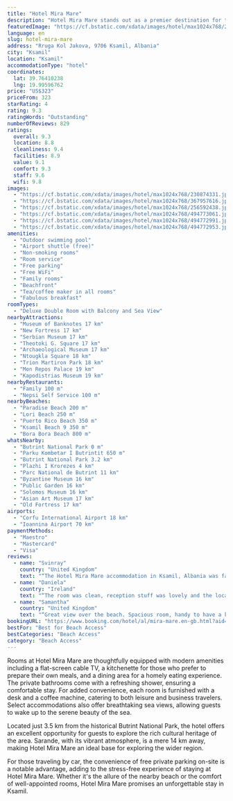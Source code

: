 ```yaml
---
title: "Hotel Mira Mare"
description: "Hotel Mira Mare stands out as a premier destination for travelers seeking comfort and convenience in Ksamil, just a short 270-meter stroll from the pristine beach."
featuredImage: "https://cf.bstatic.com/xdata/images/hotel/max1024x768/230874331.jpg?k=997281223d192d68edd8fb73baf51bb23d0034163d8d8625d80c2df94c81a1fa&o=&hp=1"
language: en
slug: hotel-mira-mare
address: "Rruga Kol Jakova, 9706 Ksamil, Albania"
city: "Ksamil"
location: "Ksamil"
accommodationType: "hotel"
coordinates:
  lat: 39.76410238
  lng: 19.99596762
price: "US$323"
priceFrom: 323
starRating: 4
rating: 9.3
ratingWords: "Outstanding"
numberOfReviews: 829
ratings:
  overall: 9.3
  location: 8.8
  cleanliness: 9.4
  facilities: 8.9
  value: 9.1
  comfort: 9.3
  staff: 9.6
  wifi: 9.8
images:
  - "https://cf.bstatic.com/xdata/images/hotel/max1024x768/230874331.jpg?k=997281223d192d68edd8fb73baf51bb23d0034163d8d8625d80c2df94c81a1fa&o=&hp=1"
  - "https://cf.bstatic.com/xdata/images/hotel/max1024x768/367957616.jpg?k=3bdd37f38a7d932e4edc7a2a8579c8163be0049dbcf6fc8502f6c88f6e0ed87f&o=&hp=1"
  - "https://cf.bstatic.com/xdata/images/hotel/max1024x768/256592438.jpg?k=d5cffb591600c7c9d36b34b5e8029994689ae02c640b4d19010ece528363c0de&o=&hp=1"
  - "https://cf.bstatic.com/xdata/images/hotel/max1024x768/494773061.jpg?k=2d451af4fdacad1bc3b1fa652c38ab0e69a78166a1c7df2568636542ea4add73&o=&hp=1"
  - "https://cf.bstatic.com/xdata/images/hotel/max1024x768/494772991.jpg?k=41ac9e60034fca07117d007a0ec41238aa5c102f38f62bbe9aeacebae17170f7&o=&hp=1"
  - "https://cf.bstatic.com/xdata/images/hotel/max1024x768/494772953.jpg?k=f78f927799e0e127cb85b444f90d5bd3eae549b7bea7a11a3ae9b0a7a7ebfe3c&o=&hp=1"
amenities:
  - "Outdoor swimming pool"
  - "Airport shuttle (free)"
  - "Non-smoking rooms"
  - "Room service"
  - "Free parking"
  - "Free WiFi"
  - "Family rooms"
  - "Beachfront"
  - "Tea/coffee maker in all rooms"
  - "Fabulous breakfast"
roomTypes:
  - "Deluxe Double Room with Balcony and Sea View"
nearbyAttractions:
  - "Museum of Banknotes 17 km"
  - "New Fortress 17 km"
  - "Serbian Museum 17 km"
  - "Theotoki G. Square 17 km"
  - "Archaeological Museum 17 km"
  - "Ntougkla Square 18 km"
  - "Trion Martiron Park 18 km"
  - "Mon Repos Palace 19 km"
  - "Kapodistrias Museum 19 km"
nearbyRestaurants:
  - "Family 100 m"
  - "Nepsi Self Service 100 m"
nearbyBeaches:
  - "Paradise Beach 200 m"
  - "Lori Beach 250 m"
  - "Puerto Rico Beach 350 m"
  - "Ksamil Beach 9 350 m"
  - "Bora Bora Beach 800 m"
whatsNearby:
  - "Butrint National Park 0 m"
  - "Parku Kombetar I Butrintit 650 m"
  - "Butrint National Park 3.2 km"
  - "Plazhi I Krorezes 4 km"
  - "Parc National de Butrint 11 km"
  - "Byzantine Museum 16 km"
  - "Public Garden 16 km"
  - "Solomos Museum 16 km"
  - "Asian Art Museum 17 km"
  - "Old Fortress 17 km"
airports:
  - "Corfu International Airport 18 km"
  - "Ioannina Airport 70 km"
paymentMethods:
  - "Maestro"
  - "Mastercard"
  - "Visa"
reviews:
  - name: "Svinray"
    country: "United Kingdom"
    text: "“The Hotel Mira Mare accommodation in Ksamil, Albania was fantastic! The location was perfect and the view was breathtaking, just by the sea front. The host was friendly and accommodating. I highly recommend this place! The breakfast was epic”"
  - name: "Daniela"
    country: "Ireland"
    text: "“The room was clean, reception stuff was lovely and the location was ideal. Lots of beaches, restaurants and bars nearby. Breakfast options were good as well as the rooftop terrace.”"
  - name: "Samantha"
    country: "United Kingdom"
    text: "“Great view over the beach. Spacious room, handy to have a kettle and hun if required. Enjoyed sitting on our balcony in the evening.”"
bookingURL: "https://www.booking.com/hotel/al/mira-mare.en-gb.html?aid=8035640"
bestFor: "Best for Beach Access"
bestCategories: "Beach Access"
category: "Beach Access"
---
```


Rooms at Hotel Mira Mare are thoughtfully equipped with modern amenities including a flat-screen cable TV, a kitchenette for those who prefer to prepare their own meals, and a dining area for a homely eating experience. The private bathrooms come with a refreshing shower, ensuring a comfortable stay. For added convenience, each room is furnished with a desk and a coffee machine, catering to both leisure and business travelers. Select accommodations also offer breathtaking sea views, allowing guests to wake up to the serene beauty of the sea.

Located just 3.5 km from the historical Butrint National Park, the hotel offers an excellent opportunity for guests to explore the rich cultural heritage of the area. Sarande, with its vibrant atmosphere, is a mere 14 km away, making Hotel Mira Mare an ideal base for exploring the wider region.

For those traveling by car, the convenience of free private parking on-site is a notable advantage, adding to the stress-free experience of staying at Hotel Mira Mare. Whether it's the allure of the nearby beach or the comfort of well-appointed rooms, Hotel Mira Mare promises an unforgettable stay in Ksamil.